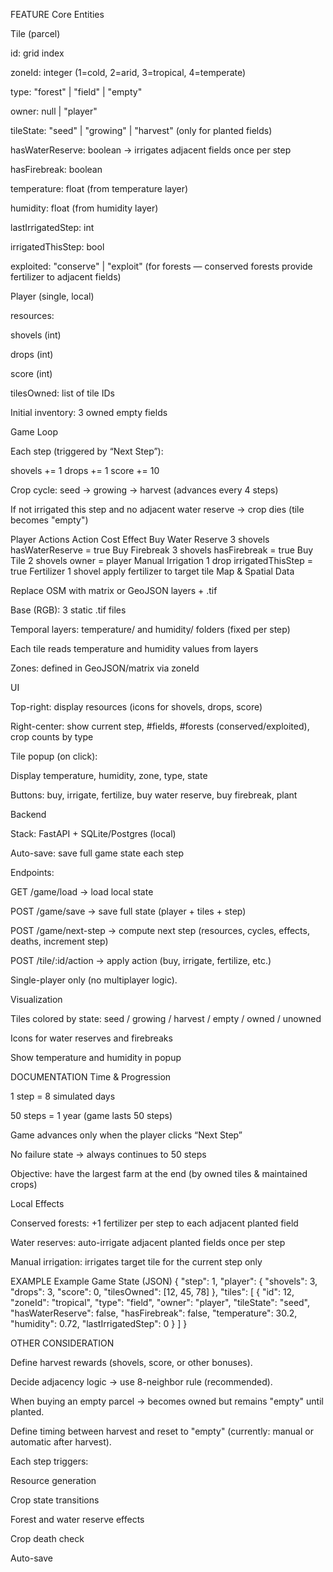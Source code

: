 FEATURE
Core Entities

Tile (parcel)

id: grid index

zoneId: integer (1=cold, 2=arid, 3=tropical, 4=temperate)

type: "forest" | "field" | "empty"

owner: null | "player"

tileState: "seed" | "growing" | "harvest" (only for planted fields)

hasWaterReserve: boolean → irrigates adjacent fields once per step

hasFirebreak: boolean

temperature: float (from temperature layer)

humidity: float (from humidity layer)

lastIrrigatedStep: int

irrigatedThisStep: bool

exploited: "conserve" | "exploit" (for forests — conserved forests provide fertilizer to adjacent fields)

Player (single, local)

resources:

shovels (int)

drops (int)

score (int)

tilesOwned: list of tile IDs

Initial inventory: 3 owned empty fields

Game Loop

Each step (triggered by “Next Step”):

shovels += 1
drops += 1
score += 10


Crop cycle: seed → growing → harvest (advances every 4 steps)

If not irrigated this step and no adjacent water reserve → crop dies (tile becomes "empty")

Player Actions
Action	Cost	Effect
Buy Water Reserve	3 shovels	hasWaterReserve = true
Buy Firebreak	3 shovels	hasFirebreak = true
Buy Tile	2 shovels	owner = player
Manual Irrigation	1 drop	irrigatedThisStep = true
Fertilizer	1 shovel	apply fertilizer to target tile
Map & Spatial Data

Replace OSM with matrix or GeoJSON layers + .tif

Base (RGB): 3 static .tif files

Temporal layers: temperature/ and humidity/ folders (fixed per step)

Each tile reads temperature and humidity values from layers

Zones: defined in GeoJSON/matrix via zoneId

UI

Top-right: display resources (icons for shovels, drops, score)

Right-center: show current step, #fields, #forests (conserved/exploited), crop counts by type

Tile popup (on click):

Display temperature, humidity, zone, type, state

Buttons: buy, irrigate, fertilize, buy water reserve, buy firebreak, plant

Backend

Stack: FastAPI + SQLite/Postgres (local)

Auto-save: save full game state each step

Endpoints:

GET /game/load → load local state

POST /game/save → save full state (player + tiles + step)

POST /game/next-step → compute next step (resources, cycles, effects, deaths, increment step)

POST /tile/:id/action → apply action (buy, irrigate, fertilize, etc.)

Single-player only (no multiplayer logic).

Visualization

Tiles colored by state: seed / growing / harvest / empty / owned / unowned

Icons for water reserves and firebreaks

Show temperature and humidity in popup

DOCUMENTATION
Time & Progression

1 step = 8 simulated days

50 steps = 1 year (game lasts 50 steps)

Game advances only when the player clicks “Next Step”

No failure state → always continues to 50 steps

Objective: have the largest farm at the end (by owned tiles & maintained crops)

Local Effects

Conserved forests: +1 fertilizer per step to each adjacent planted field

Water reserves: auto-irrigate adjacent planted fields once per step

Manual irrigation: irrigates target tile for the current step only

EXAMPLE
Example Game State (JSON)
{
  "step": 1,
  "player": {
    "shovels": 3,
    "drops": 3,
    "score": 0,
    "tilesOwned": [12, 45, 78]
  },
  "tiles": [
    {
      "id": 12,
      "zoneId": "tropical",
      "type": "field",
      "owner": "player",
      "tileState": "seed",
      "hasWaterReserve": false,
      "hasFirebreak": false,
      "temperature": 30.2,
      "humidity": 0.72,
      "lastIrrigatedStep": 0
    }
  ]
}

OTHER CONSIDERATION

Define harvest rewards (shovels, score, or other bonuses).

Decide adjacency logic → use 8-neighbor rule (recommended).

When buying an empty parcel → becomes owned but remains "empty" until planted.

Define timing between harvest and reset to "empty" (currently: manual or automatic after harvest).

Each step triggers:

Resource generation

Crop state transitions

Forest and water reserve effects

Crop death check

Auto-save